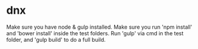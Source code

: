 # dnx

Make sure you have node & gulp installed.
Make sure you run 'npm install' and 'bower install' inside the test folders.
Run 'gulp' via cmd in the test folder, and 'gulp build' to do a full build.

